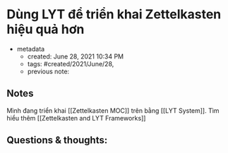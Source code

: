 # Dùng LYT để triển khai Zettelkasten hiệu quả hơn

- metadata
	- created: June 28, 2021 10:34 PM 
	- tags: #created/2021/June/28,
	- previous note:

## Notes
Mình đang triển khai [[Zettelkasten MOC]] trên bằng [[LYT System]]. Tìm hiểu thêm [[Zettelkasten and LYT Frameworks]]
## Questions & thoughts:

